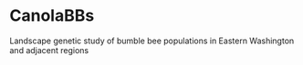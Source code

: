 # CanolaBBs
Landscape genetic study of bumble bee populations in Eastern Washington and adjacent regions
